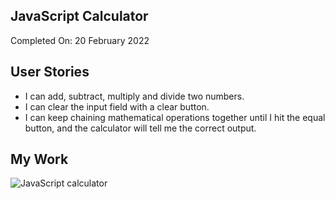 ## JavaScript Calculator

Completed On: 20 February 2022

## User Stories

- I can add, subtract, multiply and divide two numbers.
- I can clear the input field with a clear button.
- I can keep chaining mathematical operations together until I hit the equal button, and the calculator will tell me the correct output.

## My Work

![JavaScript calculator](https://drive.google.com/file/d/1kVXJpwnXBVhuMFjLH2HZRSw9dYfPFf3Q/view?usp=sharing)

